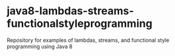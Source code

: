 # java8-lambdas-streams-functionalstyleprogramming
Repository for examples of lambdas, streams, and functional style programming using Java 8
